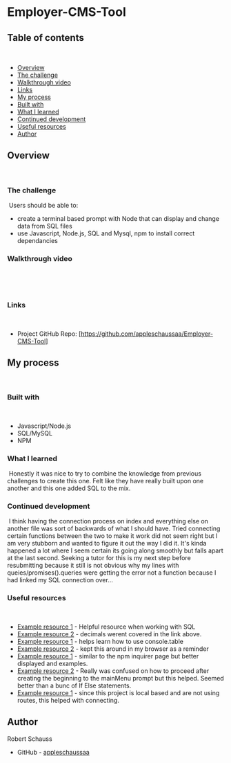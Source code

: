 # Employer-CMS-Tool

## Table of contents
​
- [Overview](#overview)
 - [The challenge](#the-challenge)
 - [Walkthrough video](#Walkthrough-video)
 - [Links](#links)
- [My process](#my-process)
 - [Built with](#built-with)
 - [What I learned](#what-i-learned)
 - [Continued development](#continued-development)
 - [Useful resources](#useful-resources)
- [Author](#author)
​
## Overview
​
### The challenge
​
Users should be able to:
​
- create a terminal based prompt with Node that can display and change data from SQL files
- use Javascript, Node.js, SQL and Mysql, npm to install correct dependancies
​
### Walkthrough video
​

​
### Links
​
- Project GitHub Repo: [https://github.com/appleschaussaa/Employer-CMS-Tool]
​
## My process
​
### Built with
​
- Javascript/Node.js
- SQL/MySQL
- NPM
​
### What I learned
​
Honestly it was nice to try to combine the knowledge from previous challenges to create this one. Felt like they have really built upon one another and this one added SQL to the mix. 
​
### Continued development
​
I think having the connection process on index and everything else on another file was sort of backwards of what I should have. Tried connecting certain functions between the two to make it work did not seem right but I am very stubborn and wanted to figure it out the way I did it. It's kinda happened a lot where I seem certain its going along smoothly but falls apart at the last second. Seeking a tutor for this is my next step before resubmitting because it still is not obvious why my lines with queies/promises().queries were getting the error not a function because I had linked my SQL connection over...
​
### Useful resources
​
- [Example resource 1](https://www.w3schools.com/sql/sql_ref_keywords.asp) - Helpful resource when working with SQL
- [Example resource 2](https://dev.mysql.com/doc/refman/8.0/en/fixed-point-types.html#:~:text=Standard%20SQL%20requires%20that%20DECIMAL,DECIMAL(%20M%20%2C0)%20.) - decimals werent covered in the link above.
- [Example resource 1](https://developer.mozilla.org/en-US/docs/Web/API/console/table) - helps learn how to use console.table
- [Example resource 2](https://www.mysqltutorial.org/mysql-cheat-sheet.aspx) - kept this around in my browser as a reminder
- [Example resource 1](https://morioh.com/p/0b9636237f5c) - similar to the npm inquirer page but better displayed and examples.
- [Example resource 2](https://www.digitalocean.com/community/tutorials/how-to-use-the-switch-statement-in-javascript) - Really was confused on how to proceed after creating the beginning to the mainMenu prompt but this helped. Seemed better than a bunc of If Else statements.
- [Example resource 1](https://www.w3schools.com/nodejs/nodejs_mysql.asp) - since this project is local based and are not using routes, this helped with connecting.

## Author
 Robert Schauss
- GitHub - [appleschaussaa](https://github.com/appleschaussaa)

